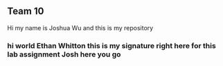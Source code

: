 ## Team 10

Hi my name is Joshua Wu and this is my repository

### hi world Ethan Whitton this is my signature right here for this lab assignment Josh here you go